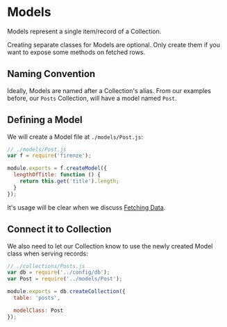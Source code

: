 # Models

Models represent a single item/record of a Collection.

Creating separate classes for Models are optional. Only create them if you want to expose some methods on fetched rows.

## Naming Convention

Ideally, Models are named after a Collection's alias. From our examples before, our `Posts` Collection, will have a model named `Post`.

## Defining a Model

We will create a Model file at `./models/Post.js`:

```js
// ./models/Post.js
var f = require('firenze');

module.exports = f.createModel({
  lengthOfTitle: function () {
    return this.get('title').length;
  }
});
```

It's usage will be clear when we discuss [Fetching Data](./FetchingData.md).

## Connect it to Collection

We also need to let our Collection know to use the newly created Model class when serving records:

```js
// ./collections/Posts.js
var db = require('../config/db');
var Post = require('../models/Post');

module.exports = db.createCollection({
  table: 'posts',

  modelClass: Post
});
```
